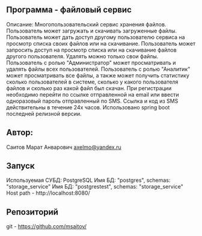 Программа - файловый сервис
---------------------------
Описание:
Многопользовательский сервис хранения файлов.
Пользователь может загружать и скачивать загруженные файлы.
Пользователь может дать доступ другому пользователю сервиса на просмотр списка своих файлов или на скачивание.
Пользователь может запросить доступ на просмотр списка или на скачивание файлов другого пользователя.
Удалять можно только свои файлы.
Пользователь с ролью "Администратор" может просматривать и удалять файлы всех пользователей.
Пользователь с ролью "Аналитик" может просматривать все файлы, а также может получить статистику сколько пользователей в системе, сколько у какого пользователя файлов и сколько раз какой файл был скачан.
При регистрации необходимо перейти по ссылке отправленной на email или ввести одноразовый пароль отправленный по SMS. Ссылка и код из SMS действительны в течение 24х часов.
Использовано spring boot последней релизной версии.

Автор:
------
Саитов Марат Анварович
axelmo@yandex.ru

Запуск
------
Используемая СУБД: PostgreSQL
Имя БД: "postgres", schemas: "storage_service"
Имя БД: "postgrestest", schemas: "storage_service"
Host path - http://localhost:8080/

Репозиторий
-----------
git - https://github.com/msaitov/